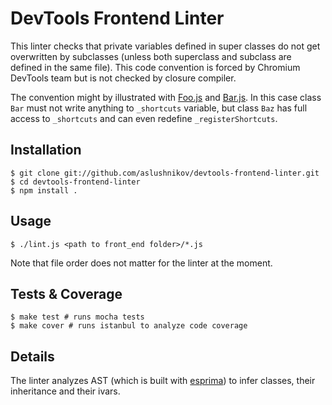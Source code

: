 # DevTools Frontend Linter

This linter checks that private variables
defined in super classes do not get overwritten
by subclasses (unless both superclass and subclass are defined
in the same file). This code convention is forced by Chromium DevTools
team but is not checked by closure compiler.

The convention might by illustrated with [Foo.js](https://github.com/aslushnikov/devtools-frontend-linter/blob/master/test/raw/devtoolsFoo.js)
and [Bar.js](https://github.com/aslushnikov/devtools-frontend-linter/blob/master/test/raw/devtoolsBar.js).
In this case class `Bar` must not write anything to `_shortcuts` variable,
but class `Baz` has full access to `_shortcuts` and can even redefine `_registerShortcuts`.

## Installation

```
$ git clone git://github.com/aslushnikov/devtools-frontend-linter.git
$ cd devtools-frontend-linter
$ npm install .
```

## Usage

```
$ ./lint.js <path to front_end folder>/*.js
```

Note that file order does not matter for the linter at the moment.

## Tests & Coverage

```
$ make test # runs mocha tests
$ make cover # runs istanbul to analyze code coverage
```

## Details

The linter analyzes AST (which is built with [esprima](https://github.com/ariya/esprima)) to infer classes, their inheritance and their ivars.

